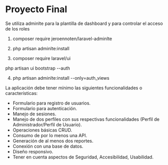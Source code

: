 # Proyecto Final

Se utiliza adminlte para la plantilla de dashboard y para controlar el acceso de los roles 

1. composer require jeroennoten/laravel-adminlte

2. php artisan adminlte:install

3. composer require laravel/ui

php artisan ui bootstrap --auth

4. php artisan adminlte:install --only=auth_views

La aplicación debe tener mínimo las siguientes funcionalidades o características:
- Formulario para registro de usuarios.
- Formulario para autenticación.
- Manejo de sesiones.
- Manejo de dos perfiles con sus respectivas funcionalidades (Perfil de
Administrador/Perfil de Usuario).
- Operaciones básicas CRUD.
- Consumo de por lo menos una API.
- Generación de al menos dos reportes.
- Conexión con una base de datos.
- Diseño responsivo.
- Tener en cuenta aspectos de Seguridad, Accesibilidad, Usabilidad.
